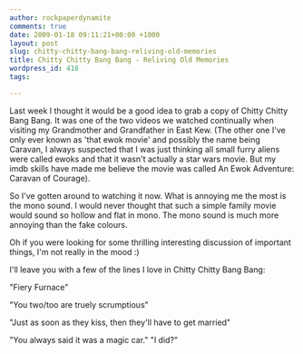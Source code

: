 ```yaml
---
author: rockpaperdynamite
comments: true
date: 2009-01-18 09:11:21+00:00 +1000
layout: post
slug: chitty-chitty-bang-bang-reliving-old-memories
title: Chitty Chitty Bang Bang - Reliving Old Memories
wordpress_id: 418
tags:

---
```


Last week I thought it would be a good idea to grab a copy of Chitty Chitty Bang Bang. It was one of the two videos we watched continually when visiting my Grandmother and Grandfather in East Kew. (The other one I've only ever known as 'that ewok movie' and possibly the name being Caravan, I always suspected that I was just thinking all small furry aliens were called ewoks and that it wasn't actually a star wars movie. But my imdb skills have made me believe the movie was called An Ewok Adventure: Caravan of Courage).

So I've gotten around to watching it now. What is annoying me the most is the mono sound. I would never thought that such a simple family movie would sound so hollow and flat in mono. The mono sound is much more annoying than the fake colours.

Oh if you were looking for some thrilling interesting discussion of important things, I'm not really in the mood :)

I'll leave you with a few of the lines I love in Chitty Chitty Bang Bang:

"Fiery Furnace"

"You two/too are truely scrumptious"

"Just as soon as they kiss, then they'll have to get married"

"You always said it was a magic car." "I did?"
